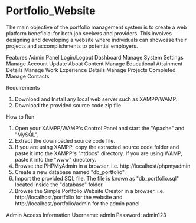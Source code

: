 # Portfolio_Website
The main objective of the portfolio management system is to create a web platform beneficial for both job seekers and providers. This involves designing and developing a website where individuals can showcase their projects and accomplishments to potential employers.

Features
Admin Panel
Login/Logout
Dashboard
Manage System Settings
Manage Account
Update About Content
Manage Educational Attainment Details
Manage Work Experience Details
Manage Projects Completed
Manage Contacts

Requirements
1. Download and Install any local web server such as XAMPP/WAMP.
2. Download the provided source code zip file.

How to Run
1. Open your XAMPP/WAMP's Control Panel and start the "Apache" and "MySQL".
2. Extract the downloaded source code file.
3. If you are using XAMPP, copy the extracted source code folder and paste it into the XAMPP's "htdocs" directory. If you are using WAMP, paste it into the "www" directory.
4. Browse the PHPMyAdmin in a browser. i.e. http://localhost/phpmyadmin
5. Create a new database named "db_portfolio".
6. Import the provided SQL file. The file is known as "db_portfolio.sql" located inside the "database" folder.
7. Browse the Simple Portfolio Website Creator in a browser. i.e. http://localhost/portfolio for the website and http://localhost/portfolio/admin for the admin panel

Admin Access Information
Username: admin
Password: admin123
